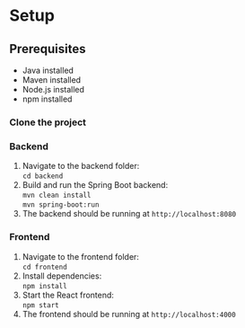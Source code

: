 # Setup
## Prerequisites
+ Java installed
+ Maven installed
+ Node.js installed
+ npm installed

### Clone the project

### Backend
1. Navigate to the backend folder:  
`cd backend`
2. Build and run the Spring Boot backend:  
`mvn clean install`  
`mvn spring-boot:run`
3. The backend should be running at `http://localhost:8080`

### Frontend
1. Navigate to the frontend folder:  
`cd frontend`
2. Install dependencies:  
`npm install`  
3. Start the React frontend:  
`npm start`
4. The frontend should be running at `http://localhost:4000`
